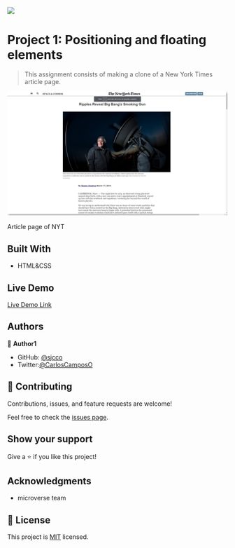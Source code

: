 ![](https://img.shields.io/badge/Microverse-blueviolet)

# Project 1: Positioning and floating elements

> This assignment consists of making a clone of a New York Times article page.

![screenshot](./assets/app_screenshot.png)

Article page of NYT

## Built With

- HTML&CSS

## Live Demo

[Live Demo Link](https://sjcco.github.io/Project-1-Positioning-and-Floating-Elements/)





## Authors

👤 **Author1**

- GitHub: [@sjcco](https://github.com/sjcco)
- Twitter:[@CarlosCamposO](https://twitter.com/CarlosCamposO)



## 🤝 Contributing

Contributions, issues, and feature requests are welcome!

Feel free to check the [issues page](issues/).

## Show your support

Give a ⭐️ if you like this project!

## Acknowledgments

- microverse team

## 📝 License

This project is [MIT](lic.url) licensed.
